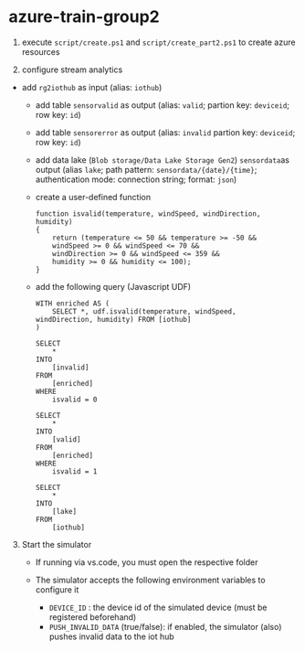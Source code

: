 # azure-train-group2



1. execute `script/create.ps1` and `script/create_part2.ps1` to create azure resources

2. configure stream analytics
  
- add `rg2iothub` as input (alias: `iothub`)
  
   - add table `sensorvalid`  as output (alias: `valid`; partion key: `deviceid`; row key: `id`)
   
   - add table `sensorerror` as output (alias: `invalid` partion key: `deviceid`; row key: `id`)
   
   - add data lake (`Blob storage/Data Lake Storage Gen2`) `sensordata`as output (alias `lake`; path pattern: `sensordata/{date}/{time}`; authentication mode: connection string; format: `json`)
   
   - create a user-defined function
   
     ```
     function isvalid(temperature, windSpeed, windDirection, humidity)
     {
         return (temperature <= 50 && temperature >= -50 &&
         windSpeed >= 0 && windSpeed <= 70 &&
         windDirection >= 0 && windSpeed <= 359 &&
         humidity >= 0 && humidity <= 100);
     }
     ```
     
   - add the following query (Javascript UDF)
   
     ```
     WITH enriched AS (
         SELECT *, udf.isvalid(temperature, windSpeed, windDirection, humidity) FROM [iothub]
     )
     
     SELECT
         *
     INTO
         [invalid]
     FROM
         [enriched]
     WHERE
         isvalid = 0
     
     SELECT
         *
     INTO
         [valid]
     FROM
         [enriched]
     WHERE
         isvalid = 1
     
     SELECT
         *
     INTO
         [lake]
     FROM
         [iothub]
     ```
   
     
   
3. Start the simulator

   - If running via vs.code, you must open the respective folder

   - The simulator accepts the following environment variables to configure it
     - `DEVICE_ID` : the device id of the simulated device (must be registered beforehand)
     - `PUSH_INVALID_DATA` (true/false): if enabled, the simulator (also) pushes invalid data to the iot hub
